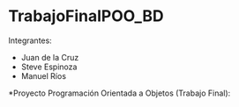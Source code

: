# TrabajoFinalPOO_BD

Integrantes:
- Juan de la Cruz
- Steve Espinoza
- Manuel Ríos

*Proyecto Programación Orientada a Objetos (Trabajo Final):
